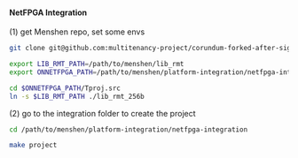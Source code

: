 #### NetFPGA Integration

(1) get Menshen repo, set some envs

```bash
git clone git@github.com:multitenancy-project/corundum-forked-after-sigcomm.git /path/to/menshen

export LIB_RMT_PATH=/path/to/menshen/lib_rmt
export ONNETFPGA_PATH=/path/to/menshen/platform-integration/netfpga-integration

cd $ONNETFPGA_PATH/Tproj.src
ln -s $LIB_RMT_PATH ./lib_rmt_256b
```

(2) go to the integration folder to create the project

```bash
cd /path/to/menshen/platform-integration/netfpga-integration

make project
```



